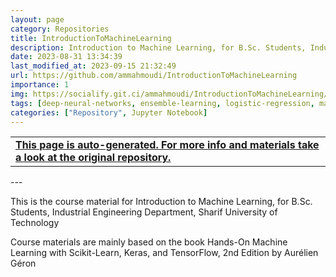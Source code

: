 ```yaml
---
layout: page
category: Repositories
title: IntroductionToMachineLearning
description: Introduction to Machine Learning, for B.Sc. Students, Industrial Engineering Department, Sharif University of Technology
date: 2023-08-31 13:34:39 
last_modified_at: 2023-09-15 21:32:49 
url: https://github.com/ammahmoudi/IntroductionToMachineLearning
importance: 1
img: https://socialify.git.ci/ammahmoudi/IntroductionToMachineLearning/image?&forks=1&issues=1&language=1&name=1&owner=1&stargazers=1&theme=Light
tags: [deep-neural-networks, ensemble-learning, logistic-regression, machine-learning, ml, supervised-learning, unsupervised-learning]
categories: ["Repository", Jupyter Notebook]
---
```

<div id="open-in-github" > <table class="table-cv list-group-table"> <tbody> <tr>    <td class="list-group-name"><b>   <a href="https://github.com/ammahmoudi/IntroductionToMachineLearning" rel="external nofollow noopener" target="_blank"><i class="fa-brands fa-github"></i> This page is auto-generated. For more info and materials take a look at the original repository.</a> </b></td></tr> </tbody> </table></div>
---


This is the course material for Introduction to Machine Learning, for B.Sc. Students, Industrial Engineering Department, Sharif University of Technology

Course materials are mainly based on the book Hands-On Machine Learning with Scikit-Learn, Keras, and TensorFlow, 2nd Edition by Aurélien Géron
